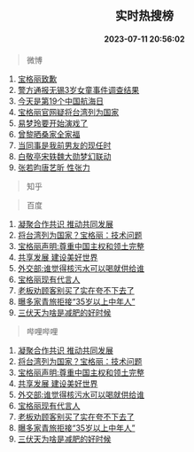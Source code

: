 <div align="center"><h2>实时热搜榜</h2><h4>2023-07-11 20:56:02</h4></div>

> 微博  

1. [宝格丽致歉](https://s.weibo.com/weibo?q=%23%E5%AE%9D%E6%A0%BC%E4%B8%BD%E8%87%B4%E6%AD%89%23&t=31&band_rank=1&Refer=top)<br />
2. [警方通报无锡3岁女童事件调查结果](https://s.weibo.com/weibo?q=%23%E8%AD%A6%E6%96%B9%E9%80%9A%E6%8A%A5%E6%97%A0%E9%94%A13%E5%B2%81%E5%A5%B3%E7%AB%A5%E4%BA%8B%E4%BB%B6%E8%B0%83%E6%9F%A5%E7%BB%93%E6%9E%9C%23&t=31&band_rank=2&Refer=top)<br />
3. [今天是第19个中国航海日](https://s.weibo.com/weibo?q=%23%E4%BB%8A%E5%A4%A9%E6%98%AF%E7%AC%AC19%E4%B8%AA%E4%B8%AD%E5%9B%BD%E8%88%AA%E6%B5%B7%E6%97%A5%23&t=31&band_rank=3&Refer=top)<br />
4. [宝格丽官网疑将台湾列为国家](https://s.weibo.com/weibo?q=%23%E5%AE%9D%E6%A0%BC%E4%B8%BD%E5%AE%98%E7%BD%91%E7%96%91%E5%B0%86%E5%8F%B0%E6%B9%BE%E5%88%97%E4%B8%BA%E5%9B%BD%E5%AE%B6%23&t=31&band_rank=4&Refer=top)<br />
5. [易梦玲要开始演戏了](https://s.weibo.com/weibo?q=%23%E6%98%93%E6%A2%A6%E7%8E%B2%E8%A6%81%E5%BC%80%E5%A7%8B%E6%BC%94%E6%88%8F%E4%BA%86%23&t=31&band_rank=5&Refer=top)<br />
6. [曾黎晒桑家全家福](https://s.weibo.com/weibo?q=%23%E6%9B%BE%E9%BB%8E%E6%99%92%E6%A1%91%E5%AE%B6%E5%85%A8%E5%AE%B6%E7%A6%8F%23&t=31&band_rank=6&Refer=top)<br />
7. [当同事是我前男友的现任时](https://s.weibo.com/weibo?q=%23%E5%BD%93%E5%90%8C%E4%BA%8B%E6%98%AF%E6%88%91%E5%89%8D%E7%94%B7%E5%8F%8B%E7%9A%84%E7%8E%B0%E4%BB%BB%E6%97%B6%23&t=31&band_rank=7&Refer=top)<br />
8. [白敬亭宋轶魏大勋梦幻联动](https://s.weibo.com/weibo?q=%23%E7%99%BD%E6%95%AC%E4%BA%AD%E5%AE%8B%E8%BD%B6%E9%AD%8F%E5%A4%A7%E5%8B%8B%E6%A2%A6%E5%B9%BB%E8%81%94%E5%8A%A8%23&t=31&band_rank=8&Refer=top)<br />
9. [张若昀唐艺昕 性张力](https://s.weibo.com/weibo?q=%23%E5%BC%A0%E8%8B%A5%E6%98%80%E5%94%90%E8%89%BA%E6%98%95%20%E6%80%A7%E5%BC%A0%E5%8A%9B%23&t=31&band_rank=9&Refer=top)<br />

> 知乎  


> 百度  

1. [凝聚合作共识 推动共同发展](https://www.baidu.com/s?wd=%E5%87%9D%E8%81%9A%E5%90%88%E4%BD%9C%E5%85%B1%E8%AF%86+%E6%8E%A8%E5%8A%A8%E5%85%B1%E5%90%8C%E5%8F%91%E5%B1%95&sa=fyb_news&rsv_dl=fyb_news)<br />
2. [将台湾列为国家？宝格丽：技术问题](https://www.baidu.com/s?wd=%E5%B0%86%E5%8F%B0%E6%B9%BE%E5%88%97%E4%B8%BA%E5%9B%BD%E5%AE%B6%EF%BC%9F%E5%AE%9D%E6%A0%BC%E4%B8%BD%EF%BC%9A%E6%8A%80%E6%9C%AF%E9%97%AE%E9%A2%98&sa=fyb_news&rsv_dl=fyb_news)<br />
3. [宝格丽声明:尊重中国主权和领土完整](https://www.baidu.com/s?wd=%E5%AE%9D%E6%A0%BC%E4%B8%BD%E5%A3%B0%E6%98%8E%3A%E5%B0%8A%E9%87%8D%E4%B8%AD%E5%9B%BD%E4%B8%BB%E6%9D%83%E5%92%8C%E9%A2%86%E5%9C%9F%E5%AE%8C%E6%95%B4&sa=fyb_news&rsv_dl=fyb_news)<br />
4. [共享发展 建设美好世界](https://www.baidu.com/s?wd=%E5%85%B1%E4%BA%AB%E5%8F%91%E5%B1%95+%E5%BB%BA%E8%AE%BE%E7%BE%8E%E5%A5%BD%E4%B8%96%E7%95%8C&sa=fyb_news&rsv_dl=fyb_news)<br />
5. [外交部:谁觉得核污水可以喝就供给谁](https://www.baidu.com/s?wd=%E5%A4%96%E4%BA%A4%E9%83%A8%3A%E8%B0%81%E8%A7%89%E5%BE%97%E6%A0%B8%E6%B1%A1%E6%B0%B4%E5%8F%AF%E4%BB%A5%E5%96%9D%E5%B0%B1%E4%BE%9B%E7%BB%99%E8%B0%81&sa=fyb_news&rsv_dl=fyb_news)<br />
6. [宝格丽现有代言人](https://www.baidu.com/s?wd=%E5%AE%9D%E6%A0%BC%E4%B8%BD%E7%8E%B0%E6%9C%89%E4%BB%A3%E8%A8%80%E4%BA%BA&sa=fyb_news&rsv_dl=fyb_news)<br />
7. [老板劝顾客别买了实在夸不下去了](https://www.baidu.com/s?wd=%E8%80%81%E6%9D%BF%E5%8A%9D%E9%A1%BE%E5%AE%A2%E5%88%AB%E4%B9%B0%E4%BA%86%E5%AE%9E%E5%9C%A8%E5%A4%B8%E4%B8%8D%E4%B8%8B%E5%8E%BB%E4%BA%86&sa=fyb_news&rsv_dl=fyb_news)<br />
8. [曝多家青旅拒接“35岁以上中年人”](https://www.baidu.com/s?wd=%E6%9B%9D%E5%A4%9A%E5%AE%B6%E9%9D%92%E6%97%85%E6%8B%92%E6%8E%A5%E2%80%9C35%E5%B2%81%E4%BB%A5%E4%B8%8A%E4%B8%AD%E5%B9%B4%E4%BA%BA%E2%80%9D&sa=fyb_news&rsv_dl=fyb_news)<br />
9. [三伏天为啥是减肥的好时候](https://www.baidu.com/s?wd=%E4%B8%89%E4%BC%8F%E5%A4%A9%E4%B8%BA%E5%95%A5%E6%98%AF%E5%87%8F%E8%82%A5%E7%9A%84%E5%A5%BD%E6%97%B6%E5%80%99&sa=fyb_news&rsv_dl=fyb_news)<br />

> 哔哩哔哩  

1. [凝聚合作共识 推动共同发展](https://www.baidu.com/s?wd=%E5%87%9D%E8%81%9A%E5%90%88%E4%BD%9C%E5%85%B1%E8%AF%86+%E6%8E%A8%E5%8A%A8%E5%85%B1%E5%90%8C%E5%8F%91%E5%B1%95&sa=fyb_news&rsv_dl=fyb_news)<br />
2. [将台湾列为国家？宝格丽：技术问题](https://www.baidu.com/s?wd=%E5%B0%86%E5%8F%B0%E6%B9%BE%E5%88%97%E4%B8%BA%E5%9B%BD%E5%AE%B6%EF%BC%9F%E5%AE%9D%E6%A0%BC%E4%B8%BD%EF%BC%9A%E6%8A%80%E6%9C%AF%E9%97%AE%E9%A2%98&sa=fyb_news&rsv_dl=fyb_news)<br />
3. [宝格丽声明:尊重中国主权和领土完整](https://www.baidu.com/s?wd=%E5%AE%9D%E6%A0%BC%E4%B8%BD%E5%A3%B0%E6%98%8E%3A%E5%B0%8A%E9%87%8D%E4%B8%AD%E5%9B%BD%E4%B8%BB%E6%9D%83%E5%92%8C%E9%A2%86%E5%9C%9F%E5%AE%8C%E6%95%B4&sa=fyb_news&rsv_dl=fyb_news)<br />
4. [共享发展 建设美好世界](https://www.baidu.com/s?wd=%E5%85%B1%E4%BA%AB%E5%8F%91%E5%B1%95+%E5%BB%BA%E8%AE%BE%E7%BE%8E%E5%A5%BD%E4%B8%96%E7%95%8C&sa=fyb_news&rsv_dl=fyb_news)<br />
5. [外交部:谁觉得核污水可以喝就供给谁](https://www.baidu.com/s?wd=%E5%A4%96%E4%BA%A4%E9%83%A8%3A%E8%B0%81%E8%A7%89%E5%BE%97%E6%A0%B8%E6%B1%A1%E6%B0%B4%E5%8F%AF%E4%BB%A5%E5%96%9D%E5%B0%B1%E4%BE%9B%E7%BB%99%E8%B0%81&sa=fyb_news&rsv_dl=fyb_news)<br />
6. [宝格丽现有代言人](https://www.baidu.com/s?wd=%E5%AE%9D%E6%A0%BC%E4%B8%BD%E7%8E%B0%E6%9C%89%E4%BB%A3%E8%A8%80%E4%BA%BA&sa=fyb_news&rsv_dl=fyb_news)<br />
7. [老板劝顾客别买了实在夸不下去了](https://www.baidu.com/s?wd=%E8%80%81%E6%9D%BF%E5%8A%9D%E9%A1%BE%E5%AE%A2%E5%88%AB%E4%B9%B0%E4%BA%86%E5%AE%9E%E5%9C%A8%E5%A4%B8%E4%B8%8D%E4%B8%8B%E5%8E%BB%E4%BA%86&sa=fyb_news&rsv_dl=fyb_news)<br />
8. [曝多家青旅拒接“35岁以上中年人”](https://www.baidu.com/s?wd=%E6%9B%9D%E5%A4%9A%E5%AE%B6%E9%9D%92%E6%97%85%E6%8B%92%E6%8E%A5%E2%80%9C35%E5%B2%81%E4%BB%A5%E4%B8%8A%E4%B8%AD%E5%B9%B4%E4%BA%BA%E2%80%9D&sa=fyb_news&rsv_dl=fyb_news)<br />
9. [三伏天为啥是减肥的好时候](https://www.baidu.com/s?wd=%E4%B8%89%E4%BC%8F%E5%A4%A9%E4%B8%BA%E5%95%A5%E6%98%AF%E5%87%8F%E8%82%A5%E7%9A%84%E5%A5%BD%E6%97%B6%E5%80%99&sa=fyb_news&rsv_dl=fyb_news)<br />
